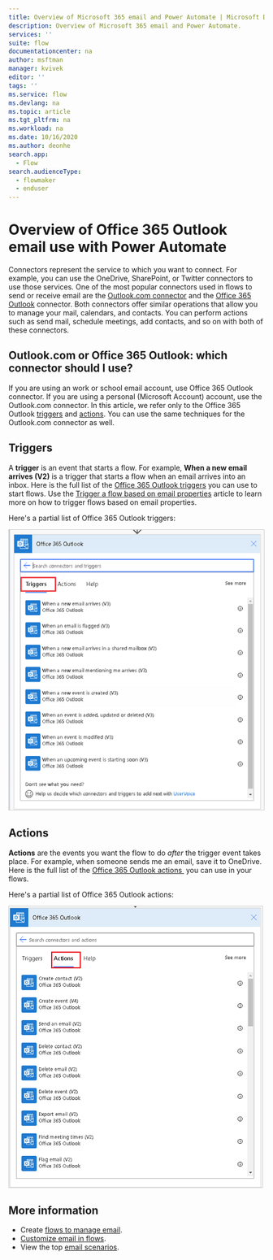 ```yaml
---
title: Overview of Microsoft 365 email and Power Automate | Microsoft Docs
description: Overview of Microsoft 365 email and Power Automate.
services: ''
suite: flow
documentationcenter: na
author: msftman
manager: kvivek
editor: ''
tags: ''
ms.service: flow
ms.devlang: na
ms.topic: article
ms.tgt_pltfrm: na
ms.workload: na
ms.date: 10/16/2020
ms.author: deonhe
search.app: 
  - Flow
search.audienceType: 
  - flowmaker
  - enduser
---
```

# Overview of Office 365 Outlook email use with Power Automate

Connectors represent the service to which you want to connect. For example, you can use the OneDrive, SharePoint, or Twitter connectors to use those services. One of the most popular connectors used in flows to send or receive email are the [Outlook.com connector](https://docs.microsoft.com/connectors/outlook/) and the [Office 365 Outlook](https://docs.microsoft.com/connectors/office365/#connector-in-depth) connector. Both connectors offer similar operations that allow you to manage your mail, calendars, and contacts. You can perform actions such as send mail, schedule meetings, add contacts, and so on with both of these connectors.

## Outlook.com or Office 365 Outlook: which connector should I use? 

If you are using an work or school email account, use Office 365 Outlook connector. If you are using a personal (Microsoft Account) account, use the Outlook.com connector. In this article, we refer only to the Office 365 Outlook [triggers](https://docs.microsoft.com/connectors/office365/#triggers) and [actions](https://docs.microsoft.com/connectors/office365/#actions). You can use the same techniques for the Outlook.com connector as well.

## Triggers

A **trigger** is an event that starts a flow. For example, **When a new email arrives (V2)** is a trigger that starts a flow when an email arrives into an inbox. Here is the full list of the [Office 365 Outlook triggers](https://docs.microsoft.com/connectors/office365/#triggers) you can use to start flows. Use the [Trigger a flow based on email properties](https://docs.microsoft.com/power-automate/email-triggers) article to learn more on how to trigger flows based on email properties.

Here's a partial list of Office 365 Outlook triggers:

   ![A screenshot of some of the Office 365 Outlook triggers](./media/email/email-triggers.png)


## Actions

**Actions** are the events you want the flow to do *after* the trigger event takes place. For example, when someone sends me an email, save it to OneDrive. Here is the full list of the [Office 365 Outlook actions ](https://docs.microsoft.com/connectors/office365/#actions) you can use in your flows.

Here's a partial list of Office 365 Outlook actions:

   ![A screenshot of some of the Office 365 Outlook actions](./media/email/email-actions.png)


## More information

- Create [flows to manage email](create-email-flows.md).
- [Customize email in flows](email-customization.md).
- View the top [email scenarios](email-top-scenarios.md).


